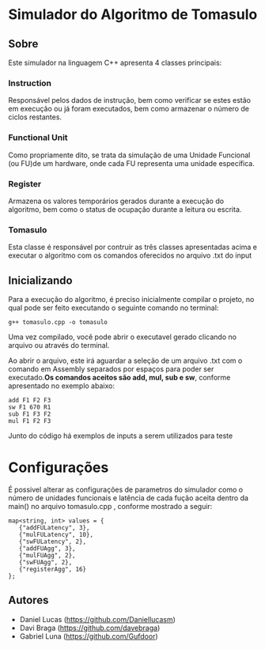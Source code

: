 # Simulador do Algoritmo de Tomasulo
## Sobre
Este simulador na linguagem C++ apresenta 4 classes principais:
### Instruction
Responsável pelos dados de instrução, bem como verificar se estes estão em execução ou já foram executados, bem como armazenar o número de ciclos restantes.
### Functional Unit
Como propriamente dito, se trata da simulação de uma Unidade Funcional (ou FU)de um hardware, onde cada FU representa uma unidade específica.
### Register
Armazena os valores temporários gerados durante a execução do algoritmo, bem como o status de ocupação durante a leitura ou escrita.
### Tomasulo
Esta classe é responsável por contruir as três classes apresentadas acima e executar o algoritmo com os comandos oferecidos no arquivo .txt do input

## Inicializando
Para a execução do algoritmo, é preciso inicialmente compilar o projeto, no qual pode ser feito executando o seguinte comando no terminal:

```
g++ tomasulo.cpp -o tomasulo 
```

Uma vez compilado, você pode abrir o executavel gerado clicando no arquivo ou através do terminal.

Ao abrir o arquivo, este irá aguardar a seleção de um arquivo .txt com o comando em Assembly separados por espaços para poder ser executado.**Os comandos aceitos são add, mul, sub e sw**, conforme apresentado no exemplo abaixo:

```
add F1 F2 F3
sw F1 670 R1
sub F1 F3 F2
mul F1 F2 F3
```

Junto do código há exemplos de inputs a serem utilizados para teste

# Configurações
É possivel alterar as configurações de parametros do simulador como o número de unidades funcionais e latência de cada fução aceita dentro da main() no arquivo tomasulo.cpp , conforme mostrado a seguir:

```
map<string, int> values = {
   {"addFULatency", 3},
   {"mulFULatency", 10},
   {"swFULatency", 2},
   {"addFUAgg", 3},
   {"mulFUAgg", 2},
   {"swFUAgg", 2},
   {"registerAgg", 16}
};

```

## Autores

- Daniel Lucas (https://github.com/Daniellucasm)
- Davi Braga (https://github.com/davebraga)
- Gabriel Luna (https://github.com/Gufdoor)